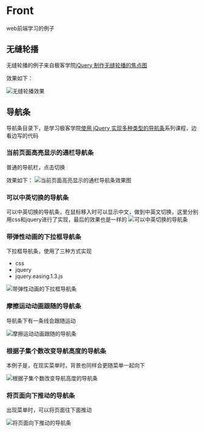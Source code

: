 # Front
web前端学习的例子

## 无缝轮播

无缝轮播的例子来自极客学院[jQuery 制作无缝轮播的焦点图](http://www.jikexueyuan.com/course/2574.html)

效果如下：

![无缝轮播效果](https://github.com/windzencoder/Front/blob/master/%E6%97%A0%E7%BC%9D%E8%BD%AE%E6%92%AD/infinite_scroll.gif)

## 导航条

导航条目录下，是学习极客学院[使用 jQuery 实现多种类型的导航条](http://www.jikexueyuan.com/course/2477.html)系列课程，边看边写的代码


### 当前页面高亮显示的通栏导航条
普通的导航栏，点击切换

效果如下：
![当前页面高亮显示的通栏导航条效果图](https://github.com/windzencoder/Front/blob/master/%E5%AF%BC%E8%88%AA%E6%9D%A1/%E5%BD%93%E5%89%8D%E9%A1%B5%E9%9D%A2%E9%AB%98%E4%BA%AE%E6%98%BE%E7%A4%BA%E7%9A%84%E9%80%9A%E6%A0%8F%E5%AF%BC%E8%88%AA%E6%9D%A1/result.png)

### 可以中英切换的导航条
可以中英切换的导航条，在鼠标移入时可以显示中文，做到中英文切换，这里分别用css和jquery进行了实现，最后的效果也是一样的
![可以中英切换的导航条](https://github.com/windzencoder/Front/blob/master/%E5%AF%BC%E8%88%AA%E6%9D%A1/%E5%8F%AF%E4%BB%A5%E4%B8%AD%E8%8B%B1%E5%88%87%E6%8D%A2%E7%9A%84%E5%AF%BC%E8%88%AA%E6%9D%A1/result_effect.gif)

### 带弹性动画的下拉框导航条
下拉框导航条，使用了三种方式实现
+ css
+ jquery
+ jquery.easing.1.3.js

![带弹性动画的下拉框导航条](https://github.com/windzencoder/Front/blob/master/%E5%AF%BC%E8%88%AA%E6%9D%A1/%E5%B8%A6%E5%BC%B9%E6%80%A7%E5%8A%A8%E7%94%BB%E7%9A%84%E4%B8%8B%E6%8B%89%E6%A1%86%E5%AF%BC%E8%88%AA%E6%9D%A1/bounce_effect.gif)

### 摩擦运动动画跟随的导航条
导航条下有一条线会跟随运动

![摩擦运动动画跟随的导航条](https://github.com/windzencoder/Front/blob/master/%E5%AF%BC%E8%88%AA%E6%9D%A1/%E6%91%A9%E6%93%A6%E8%BF%90%E5%8A%A8%E5%8A%A8%E7%94%BB%E8%B7%9F%E9%9A%8F%E7%9A%84%E5%AF%BC%E8%88%AA%E6%9D%A1/effect.gif)

### 根据子集个数改变导航高度的导航条
本例子是，在现实菜单时，背景也同样会更随菜单一起向下

![根据子集个数改变导航高度的导航条](https://github.com/windzencoder/Front/blob/master/%E5%AF%BC%E8%88%AA%E6%9D%A1/%E6%A0%B9%E6%8D%AE%E5%AD%90%E9%9B%86%E4%B8%AA%E6%95%B0%E6%94%B9%E5%8F%98%E5%AF%BC%E8%88%AA%E9%AB%98%E5%BA%A6%E7%9A%84%E5%AF%BC%E8%88%AA%E6%9D%A1/effect.gif)

### 将页面向下推动的导航条
出现菜单时，可以将页面往下面推动

![将页面向下推动的导航条](https://github.com/windzencoder/Front/blob/master/%E5%AF%BC%E8%88%AA%E6%9D%A1/%E5%B0%86%E9%A1%B5%E9%9D%A2%E5%90%91%E4%B8%8B%E6%8E%A8%E5%8A%A8%E7%9A%84%E5%AF%BC%E8%88%AA%E6%9D%A1/effect.gif)



